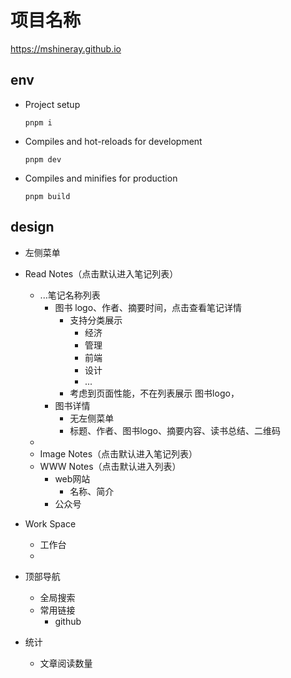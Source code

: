 # 项目名称
https://mshineray.github.io

## env
- Project setup
  ```
  pnpm i
  ```

- Compiles and hot-reloads for development
  ```
  pnpm dev
  
  ```

- Compiles and minifies for production
  ```
  pnpm build
  ```
  
## design
- 左侧菜单

[comment]: <> (  - Share Space )
  - Read Notes（点击默认进入笔记列表）
      - ...笔记名称列表
        - 图书 logo、作者、摘要时间，点击查看笔记详情
          - 支持分类展示
            - 经济
            - 管理
            - 前端
            - 设计
            - ...
          - 考虑到页面性能，不在列表展示 图书logo，
        - 图书详情
          - 无左侧菜单
          - 标题、作者、图书logo、摘要内容、读书总结、二维码
      - 
    - Image Notes（点击默认进入笔记列表）
    - WWW Notes（点击默认进入列表）
      - web网站
        - 名称、简介
      - 公众号
  - Work Space
    - 工作台
    - 
  

- 顶部导航
  - 全局搜索
  - 常用链接
    - github
  

- 统计
  - 文章阅读数量


